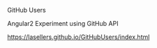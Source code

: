 GitHub Users

Angular2 Experiment using GitHub API

https://lasellers.github.io/GitHubUsers/index.html
